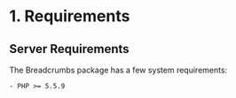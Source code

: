# 1. Requirements

## Server Requirements

The Breadcrumbs package has a few system requirements:

    - PHP >= 5.5.9
